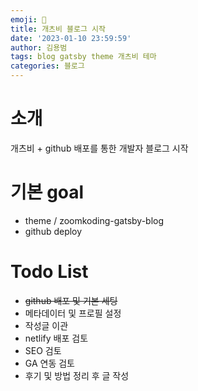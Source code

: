 ```yaml
---
emoji: 🧢
title: 개츠비 블로그 시작
date: '2023-01-10 23:59:59'
author: 김용범
tags: blog gatsby theme 개츠비 테마
categories: 블로그
---
```


# 소개

개츠비 + github 배포를 통한 개발자 블로그 시작

# 기본 goal

- theme / zoomkoding-gatsby-blog
- github deploy

# Todo List

- ~~github 배포 및 기본 세팅~~
- 메타데이터 및 프로필 설정
- 작성글 이관
- netlify 배포 검토
- SEO 검토
- GA 연동 검토
- 후기 및 방법 정리 후 글 작성
